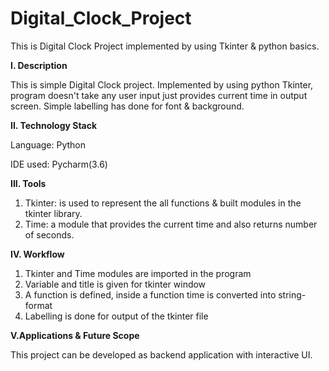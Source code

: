 # Digital_Clock_Project
This is Digital Clock Project implemented by using Tkinter & python basics.

**I. Description**

This is simple Digital Clock project. Implemented by using python Tkinter, program doesn't take any user input just provides current time in output screen. 
Simple labelling has done for font & background.

**II. Technology Stack**

Language: Python

IDE used: Pycharm(3.6)

**III. Tools**

1. Tkinter: is used to represent the all functions & built modules in the tkinter library.
2. Time: a module that provides the current time and also returns number of seconds.  

**IV. Workflow**

1. Tkinter and Time modules are imported in the program 
2. Variable and title is given for tkinter window
3. A function is defined, inside a function time is converted into string-format
4. Labelling is done for output of the tkinter file


**V.Applications & Future Scope**

This project can be developed as backend application with interactive UI.

